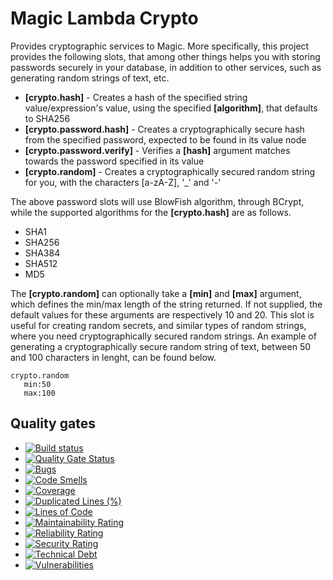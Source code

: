 
# Magic Lambda Crypto

Provides cryptographic services to Magic. More specifically, this project provides the following slots, that
among other things helps you with storing passwords securely in your database, in addition to other services,
such as generating random strings of text, etc.

* __[crypto.hash]__ - Creates a hash of the specified string value/expression's value, using the specified **[algorithm]**, that defaults to SHA256
* __[crypto.password.hash]__ - Creates a cryptographically secure hash from the specified password, expected to be found in its value node
* __[crypto.password.verify]__ - Verifies a **[hash]** argument matches towards the password specified in its value
* __[crypto.random]__ - Creates a cryptographically secured random string for you, with the characters [a-zA-Z], '_' and '-'

The above password slots will use BlowFish algorithm, through BCrypt, while the supported algorithms for the **[crypto.hash]**
are as follows.

* SHA1
* SHA256
* SHA384
* SHA512
* MD5

The **[crypto.random]** can optionally take a **[min]** and **[max]** argument, which defines the min/max length of the
string returned. If not supplied, the default values for these arguments are respectively 10 and 20. This slot is useful
for creating random secrets, and similar types of random strings, where you need cryptographically secured random strings.
An example of generating a cryptographically secure random string of text, between 50 and 100 characters in lenght,
can be found below.

```
crypto.random
   min:50
   max:100
```

## Quality gates

- [![Build status](https://travis-ci.com/polterguy/documentation/magic.lambda.crypto.svg?master)](https://travis-ci.com/polterguy/documentation/magic.lambda.crypto)
- [![Quality Gate Status](https://sonarcloud.io/api/project_badges/measure?project=polterguy_magic.lambda.crypto&metric=alert_status)](https://sonarcloud.io/dashboard?id=polterguy_magic.lambda.crypto)
- [![Bugs](https://sonarcloud.io/api/project_badges/measure?project=polterguy_magic.lambda.crypto&metric=bugs)](https://sonarcloud.io/dashboard?id=polterguy_magic.lambda.crypto)
- [![Code Smells](https://sonarcloud.io/api/project_badges/measure?project=polterguy_magic.lambda.crypto&metric=code_smells)](https://sonarcloud.io/dashboard?id=polterguy_magic.lambda.crypto)
- [![Coverage](https://sonarcloud.io/api/project_badges/measure?project=polterguy_magic.lambda.crypto&metric=coverage)](https://sonarcloud.io/dashboard?id=polterguy_magic.lambda.crypto)
- [![Duplicated Lines (%)](https://sonarcloud.io/api/project_badges/measure?project=polterguy_magic.lambda.crypto&metric=duplicated_lines_density)](https://sonarcloud.io/dashboard?id=polterguy_magic.lambda.crypto)
- [![Lines of Code](https://sonarcloud.io/api/project_badges/measure?project=polterguy_magic.lambda.crypto&metric=ncloc)](https://sonarcloud.io/dashboard?id=polterguy_magic.lambda.crypto)
- [![Maintainability Rating](https://sonarcloud.io/api/project_badges/measure?project=polterguy_magic.lambda.crypto&metric=sqale_rating)](https://sonarcloud.io/dashboard?id=polterguy_magic.lambda.crypto)
- [![Reliability Rating](https://sonarcloud.io/api/project_badges/measure?project=polterguy_magic.lambda.crypto&metric=reliability_rating)](https://sonarcloud.io/dashboard?id=polterguy_magic.lambda.crypto)
- [![Security Rating](https://sonarcloud.io/api/project_badges/measure?project=polterguy_magic.lambda.crypto&metric=security_rating)](https://sonarcloud.io/dashboard?id=polterguy_magic.lambda.crypto)
- [![Technical Debt](https://sonarcloud.io/api/project_badges/measure?project=polterguy_magic.lambda.crypto&metric=sqale_index)](https://sonarcloud.io/dashboard?id=polterguy_magic.lambda.crypto)
- [![Vulnerabilities](https://sonarcloud.io/api/project_badges/measure?project=polterguy_magic.lambda.crypto&metric=vulnerabilities)](https://sonarcloud.io/dashboard?id=polterguy_magic.lambda.crypto)
